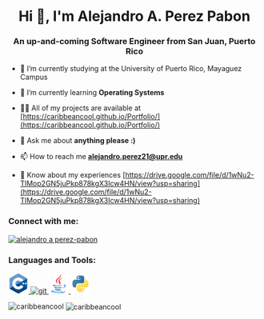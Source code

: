<h1 align="center">Hi 👋, I'm Alejandro A. Perez Pabon</h1>
<h3 align="center">An up-and-coming Software Engineer from San Juan, Puerto Rico</h3>

- :school: I’m currently studying at the University of Puerto Rico, Mayaguez Campus

- 🌱 I’m currently learning **Operating Systems**

- 👨‍💻 All of my projects are available at [https://caribbeancool.github.io/Portfolio/](https://caribbeancool.github.io/Portfolio/)

- 💬 Ask me about **anything please :)**

- 📫 How to reach me **alejandro.perez21@upr.edu**

- 📄 Know about my experiences [https://drive.google.com/file/d/1wNu2-TlMop2GN5juPkp878kgX3Icw4HN/view?usp=sharing](https://drive.google.com/file/d/1wNu2-TlMop2GN5juPkp878kgX3Icw4HN/view?usp=sharing)

<h3 align="left">Connect with me:</h3>
<p align="left">
<a href="https://linkedin.com/in/alejandro a perez-pabon" target="blank"><img align="center" src="https://raw.githubusercontent.com/rahuldkjain/github-profile-readme-generator/master/src/images/icons/Social/linked-in-alt.svg" alt="alejandro a perez-pabon" height="30" width="40" /></a>
</p>

<h3 align="left">Languages and Tools:</h3>
<p align="left"> <a href="https://www.w3schools.com/cpp/" target="_blank" rel="noreferrer"> <img src="https://raw.githubusercontent.com/devicons/devicon/master/icons/cplusplus/cplusplus-original.svg" alt="cplusplus" width="40" height="40"/> </a> <a href="https://git-scm.com/" target="_blank" rel="noreferrer"> <img src="https://www.vectorlogo.zone/logos/git-scm/git-scm-icon.svg" alt="git" width="40" height="40"/> </a> <a href="https://www.java.com" target="_blank" rel="noreferrer"> <img src="https://raw.githubusercontent.com/devicons/devicon/master/icons/java/java-original.svg" alt="java" width="40" height="40"/> </a> <a href="https://www.mathworks.com/" target="_blank" rel="noreferrer"> <img src="https://raw.githubusercontent.com/devicons/devicon/master/icons/python/python-original.svg" alt="python" width="40" height="40"/> </a> </p>

<p><img align="left" src="https://github-readme-stats.vercel.app/api/top-langs?username=caribbeancool&show_icons=true&locale=en&layout=compact" alt="caribbeancool" /></p>

<p>&nbsp;<img align="center" src="https://github-readme-stats.vercel.app/api?username=caribbeancool&show_icons=true&locale=en" alt="caribbeancool" /></p>
